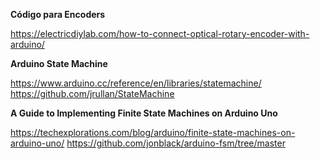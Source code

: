 **Código para Encoders**

https://electricdiylab.com/how-to-connect-optical-rotary-encoder-with-arduino/

**Arduino State Machine**

https://www.arduino.cc/reference/en/libraries/statemachine/
https://github.com/jrullan/StateMachine


**A Guide to Implementing Finite State Machines on Arduino Uno**

https://techexplorations.com/blog/arduino/finite-state-machines-on-arduino-uno/
https://github.com/jonblack/arduino-fsm/tree/master

